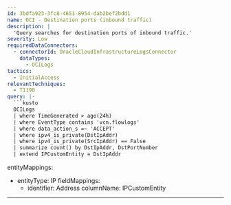 ```yaml
---
id: 3bdfa923-3fc8-4651-8954-dab2bef2bdd1
name: OCI - Destination ports (inbound traffic)
description: |
  'Query searches for destination ports of inbound traffic.'
severity: Low
requiredDataConnectors:
  - connectorId: OracleCloudInfrastructureLogsConnector
    dataTypes:
      - OCILogs
tactics:
  - InitialAccess
relevantTechniques:
  - T1190
query: |-
  ```kusto
  OCILogs
  | where TimeGenerated > ago(24h)
  | where EventType contains 'vcn.flowlogs'
  | where data_action_s =~ 'ACCEPT'
  | where ipv4_is_private(DstIpAddr)
  | where ipv4_is_private(SrcIpAddr) == False
  | summarize count() by DstIpAddr, DstPortNumber
  | extend IPCustomEntity = DstIpAddr
  ```
entityMappings:
  - entityType: IP
    fieldMappings:
      - identifier: Address
        columnName: IPCustomEntity
---
```



